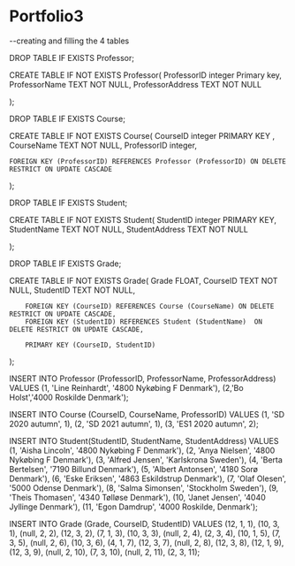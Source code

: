 # Portfolio3

--creating and filling the 4 tables

DROP TABLE IF EXISTS Professor;

CREATE TABLE IF NOT EXISTS Professor(
ProfessorID integer Primary key,
ProfessorName TEXT NOT NULL,
ProfessorAddress TEXT NOT NULL

);

DROP TABLE IF EXISTS Course;

CREATE TABLE IF NOT EXISTS Course(
CourseID integer PRIMARY KEY ,
CourseName TEXT NOT NULL,
ProfessorID integer,

    FOREIGN KEY (ProfessorID) REFERENCES Professor (ProfessorID) ON DELETE RESTRICT ON UPDATE CASCADE
);

DROP TABLE IF EXISTS Student;

CREATE TABLE IF NOT EXISTS Student(
StudentID integer PRIMARY KEY,
StudentName TEXT NOT NULL,
StudentAddress TEXT NOT NULL

);

DROP TABLE IF EXISTS Grade;

CREATE TABLE IF NOT EXISTS Grade(
Grade FLOAT,
CourseID TEXT NOT NULL,
StudentID TEXT NOT NULL,

        FOREIGN KEY (CourseID) REFERENCES Course (CourseName) ON DELETE RESTRICT ON UPDATE CASCADE,
        FOREIGN KEY (StudentID) REFERENCES Student (StudentName)  ON DELETE RESTRICT ON UPDATE CASCADE,

        PRIMARY KEY (CourseID, StudentID)
);

INSERT INTO Professor (ProfessorID, ProfessorName, ProfessorAddress) VALUES (1, 'Line Reinhardt', '4800 Nykøbing F Denmark'), (2,'Bo Holst','4000 Roskilde Denmark');

INSERT INTO Course (CourseID, CourseName, ProfessorID) VALUES (1, 'SD 2020 autumn', 1),
(2, 'SD 2021 autumn', 1),
(3, 'ES1 2020 autumn', 2);

INSERT INTO Student(StudentID, StudentName, StudentAddress) VALUES (1, 'Aisha Lincoln', '4800 Nykøbing F Denmark'),
(2, 'Anya Nielsen', '4800 Nykøbing F Denmark'),
(3, 'Alfred Jensen', 'Karlskrona Sweden'),
(4, 'Berta Bertelsen', '7190 Billund Denmark'),
(5, 'Albert Antonsen', '4180 Sorø Denmark'),
(6, 'Eske Eriksen', '4863 Eskildstrup Denmark'),
(7, 'Olaf Olesen', '5000 Odense Denmark'),
(8, 'Salma Simonsen', 'Stockholm Sweden'),
(9, 'Theis Thomasen', '4340 Tølløse Denmark'),
(10, 'Janet Jensen', '4040 Jyllinge Denmark'),
(11, 'Egon Damdrup', '4000 Roskilde, Denmark');

INSERT INTO Grade (Grade, CourseID, StudentID) VALUES (12, 1, 1),
(10, 3, 1),
(null, 2, 2),
(12, 3, 2),
(7, 1, 3),
(10, 3, 3),
(null, 2, 4),
(2, 3, 4),
(10, 1, 5),
(7, 3, 5),
(null, 2, 6),
(10, 3, 6),
(4, 1, 7),
(12, 3, 7),
(null, 2, 8),
(12, 3, 8),
(12, 1, 9),
(12, 3, 9),
(null, 2, 10),
(7, 3, 10),
(null, 2, 11),
(2, 3, 11);